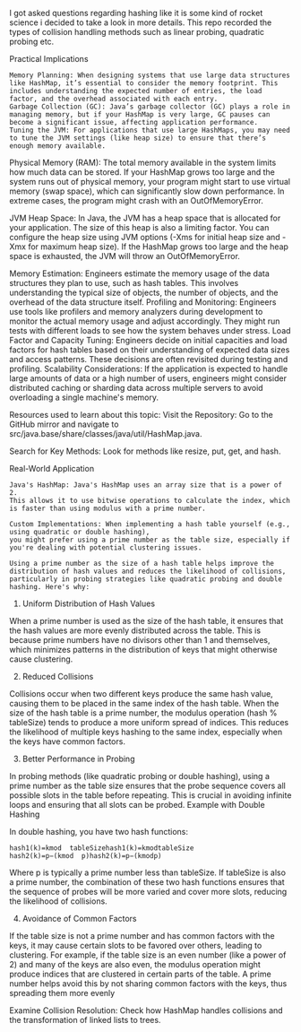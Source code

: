 I got asked questions regarding hashing like it is some kind of rocket science i decided to take a look in more details.
This repo recorded the types of collision handling methods such as linear probing, quadratic probing etc.

Practical Implications

    Memory Planning: When designing systems that use large data structures like HashMap, it’s essential to consider the memory footprint. This includes understanding the expected number of entries, the load factor, and the overhead associated with each entry.
    Garbage Collection (GC): Java’s garbage collector (GC) plays a role in managing memory, but if your HashMap is very large, GC pauses can become a significant issue, affecting application performance.
    Tuning the JVM: For applications that use large HashMaps, you may need to tune the JVM settings (like heap size) to ensure that there’s enough memory available.

Physical Memory (RAM): The total memory available in the system limits how much data can be stored. If your HashMap grows too large and the system runs out of physical memory, your program might start to use virtual memory (swap space), which can significantly slow down performance. In extreme cases, the program might crash with an OutOfMemoryError.

JVM Heap Space: In Java, the JVM has a heap space that is allocated for your application. The size of this heap is also a limiting factor. You can configure the heap size using JVM options (-Xms for initial heap size and -Xmx for maximum heap size). If the HashMap grows too large and the heap space is exhausted, the JVM will throw an OutOfMemoryError.

Memory Estimation: Engineers estimate the memory usage of the data structures they plan to use, such as hash tables. This involves understanding the typical size of objects, the number of objects, and the overhead of the data structure itself.
Profiling and Monitoring: Engineers use tools like profilers and memory analyzers during development to monitor the actual memory usage and adjust accordingly. They might run tests with different loads to see how the system behaves under stress.
Load Factor and Capacity Tuning: Engineers decide on initial capacities and load factors for hash tables based on their understanding of expected data sizes and access patterns. These decisions are often revisited during testing and profiling.
Scalability Considerations: If the application is expected to handle large amounts of data or a high number of users, engineers might consider distributed caching or sharding data across multiple servers to avoid overloading a single machine's memory.

Resources used to learn about this topic:
Visit the Repository: Go to the GitHub mirror and navigate to src/java.base/share/classes/java/util/HashMap.java.

Search for Key Methods: Look for methods like resize, put, get, and hash.

Real-World Application

    Java's HashMap: Java's HashMap uses an array size that is a power of 2. 
    This allows it to use bitwise operations to calculate the index, which is faster than using modulus with a prime number.

    Custom Implementations: When implementing a hash table yourself (e.g., using quadratic or double hashing), 
    you might prefer using a prime number as the table size, especially if you're dealing with potential clustering issues.

    Using a prime number as the size of a hash table helps improve the distribution of hash values and reduces the likelihood of collisions, particularly in probing strategies like quadratic probing and double hashing. Here's why:
1. Uniform Distribution of Hash Values

When a prime number is used as the size of the hash table, it ensures that the hash values are more evenly distributed across the table. 
This is because prime numbers have no divisors other than 1 and themselves, which minimizes patterns in the distribution of keys that might otherwise cause clustering.

2. Reduced Collisions

Collisions occur when two different keys produce the same hash value, causing them to be placed in the same index of the hash table. 
When the size of the hash table is a prime number, the modulus operation (hash % tableSize) tends to produce a more uniform spread of indices. 
This reduces the likelihood of multiple keys hashing to the same index, especially when the keys have common factors.

3. Better Performance in Probing

In probing methods (like quadratic probing or double hashing), using a prime number as the table size ensures that the probe sequence covers all possible slots in the table before repeating. This is crucial in avoiding infinite loops and ensuring that all slots can be probed.
Example with Double Hashing

In double hashing, you have two hash functions:

    hash1(k)=kmod  tableSizehash1(k)=kmodtableSize
    hash2(k)=p−(kmod  p)hash2(k)=p−(kmodp)

Where p is typically a prime number less than tableSize. If tableSize is also a prime number, the combination of these two hash functions ensures that the sequence of probes will be more varied and cover more slots, reducing the likelihood of collisions.

4. Avoidance of Common Factors

If the table size is not a prime number and has common factors with the keys, it may cause certain slots to be favored over others, leading to clustering. For example, if the table size is an even number (like a power of 2) and many of the keys are also even, the modulus operation might produce indices that are clustered in certain parts of the table. A prime number helps avoid this by not sharing common factors with the keys, thus spreading them more evenly

    

Examine Collision Resolution: Check how HashMap handles collisions and the transformation of linked lists to trees.
